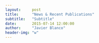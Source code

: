 ```yaml
---
layout:     post
title:      "News & Recent Publications"
subtitle:   "Subtitle"
date:       2015-07-14 12:00:00
author:     "Javier Blanco"
header-img: "w"
---
```

